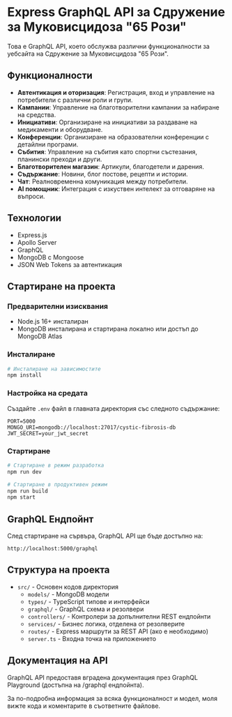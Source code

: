 # Express GraphQL API за Сдружение за Муковисцидоза "65 Рози"

Това е GraphQL API, което обслужва различни функционалности за уебсайта на Сдружение за Муковисцидоза "65 Рози".

## Функционалности

- **Автентикация и оторизация**: Регистрация, вход и управление на потребители с различни роли и групи.
- **Кампании**: Управление на благотворителни кампании за набиране на средства.
- **Инициативи**: Организиране на инициативи за раздаване на медикаменти и оборудване.
- **Конференции**: Организиране на образователни конференции с детайлни програми.
- **Събития**: Управление на събития като спортни състезания, планински преходи и други.
- **Благотворителен магазин**: Артикули, благодетели и дарения.
- **Съдържание**: Новини, блог постове, рецепти и истории.
- **Чат**: Реалновременна комуникация между потребители.
- **AI помощник**: Интеграция с изкуствен интелект за отговаряне на въпроси.

## Технологии

- Express.js
- Apollo Server
- GraphQL
- MongoDB с Mongoose
- JSON Web Tokens за автентикация

## Стартиране на проекта

### Предварителни изисквания

- Node.js 16+ инсталиран
- MongoDB инсталирана и стартирана локално или достъп до MongoDB Atlas

### Инсталиране

```bash
# Инсталиране на зависимостите
npm install
```

### Настройка на средата

Създайте `.env` файл в главната директория със следното съдържание:

```
PORT=5000
MONGO_URI=mongodb://localhost:27017/cystic-fibrosis-db
JWT_SECRET=your_jwt_secret
```

### Стартиране

```bash
# Стартиране в режим разработка
npm run dev

# Стартиране в продуктивен режим
npm run build
npm start
```

## GraphQL Ендпойнт

След стартиране на сървъра, GraphQL API ще бъде достъпно на:

```
http://localhost:5000/graphql
```

## Структура на проекта

- `src/` - Основен кодов директория
  - `models/` - MongoDB модели
  - `types/` - TypeScript типове и интерфейси
  - `graphql/` - GraphQL схема и резолвери
  - `controllers/` - Контролери за допълнителни REST ендпойнти
  - `services/` - Бизнес логика, отделена от резолверите
  - `routes/` - Express маршрути за REST API (ако е необходимо)
  - `server.ts` - Входна точка на приложението

## Документация на API

GraphQL API предоставя вградена документация през GraphQL Playground (достъпна на /graphql ендпойнта).

За по-подробна информация за всяка функционалност и модел, моля вижте кода и коментарите в съответните файлове. 